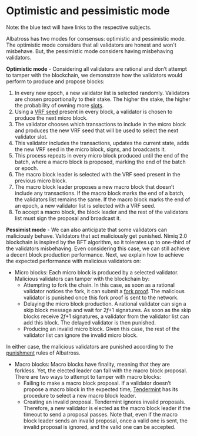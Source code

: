 # Optimistic and pessimistic mode

Note: the blue text will have links to the respective subjects.

Albatross has two modes for consensus: optimistic and pessimistic mode. The optimistic mode considers that all validators are honest and won't misbehave. But, the pessimistic mode considers having misbehaving validators.

**Optimistic mode** - Considering all validators are rational and don’t attempt to tamper with the blockchain, we demonstrate how the validators would perform to produce and propose blocks:

1. In every new epoch, a new validator list is selected randomly. Validators are chosen proportionally to their stake. The higher the stake, the higher the probability of owning more [slots](Slots%2073881ed12bb340cb93e8ed82950dde11.md).
2. Using a [VRF seed](Verifiable%20Random%20Functions%2070d76d3016f1464aa21d5a764f8583cb.md) present in every block, a validator is chosen to produce the next micro block.
3. The validator chooses which transactions to include in the micro block and produces the new VRF seed that will be used to select the next validator slot.
4. This validator includes the transactions, updates the current state, adds the new VRF seed in the micro block, signs, and broadcasts it.
5. This process repeats in every micro block produced until the end of the batch, where a macro block is proposed, marking the end of the batch or epoch.
6. The macro block leader is selected with the VRF seed present in the previous micro block.
7. The macro block leader proposes a new macro block that doesn’t include any transactions. If the macro block marks the end of a batch, the validators list remains the same. If the macro block marks the end of an epoch, a new validator list is selected with a VRF seed.
8. To accept a macro block, the block leader and the rest of the validators list must sign the proposal and broadcast it.

**Pessimist mode** - We can also anticipate that some validators can maliciously behave. Validators that act maliciously get punished. Nimiq 2.0 blockchain is inspired by the BFT algorithm, so it tolerates up to one-third of the validators misbehaving. Even considering this case, we can still achieve a decent block production performance. Next, we explain how to achieve the expected performance with malicious validators on:

- Micro blocks: Each micro block is produced by a selected validator. Malicious validators can tamper with the blockchain by:
    - Attempting to fork the chain. In this case, as soon as a rational validator notices the fork, it can submit a [fork proof](Fork%20proofs%2033a1b9a0485a448b8bacdf6e11e13e6b/Fork%20proofs%20(previous%20version)%20f843201234a34c2c834fa46e5460f79d.md). The malicious validator is punished once this fork proof is sent to the network.
    - Delaying the micro block production. A rational validator can sign a skip block [](View%20change%20protocol%20fadf4240058944c4a48b72e5b9b30de1.md)message and wait for 2*f*+1 signatures. As soon as the skip blocks receive 2*f*+1 signatures, a validator from the validator list can add this block. The delayed validator is then punished.
    - Producing an invalid micro block. Given this case, the rest of the validator list can ignore the invalid micro block.

In either case, the malicious validators are punished according to the [punishment](Punishments%20db3044882bd24830897b60a0a99bfab0.md) rules of Albatross.

- Macro blocks: Macro blocks have finality, meaning that they are forkless. Yet, the elected leader can fail with the macro block proposal. There are two ways to attempt to tamper with macro blocks:
    - Failing to make a macro block proposal. If a validator doesn’t propose a macro block in the expected time, [Tendermint](Tendermint%20protocol%2022c7bfb4c7924ae78f57e1db9039c95c.md) has its procedure to select a new macro block leader.
    - Creating an invalid proposal. Tendermint ignores invalid proposals. Therefore, a new validator is elected as the macro block leader if the timeout to send a proposal passes. Note that, even if the macro block leader sends an invalid proposal, once a valid one is sent, the invalid proposal is ignored, and the valid one can be accepted.